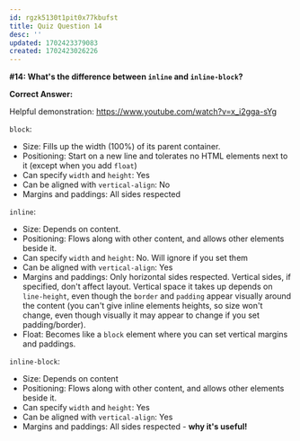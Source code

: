 ```yaml
---
id: rgzk5130t1pit0x77kbufst
title: Quiz Question 14
desc: ''
updated: 1702423379083
created: 1702423026226
---
```

**#14: What's the difference between `inline` and `inline-block`?**

**Correct Answer:**

Helpful demonstration:
https://www.youtube.com/watch?v=x_i2gga-sYg

`block`:
* Size: Fills up the width (100%) of its parent container.
* Positioning: Start on a new line and tolerates no HTML elements next to it (except when you add `float`)
* Can specify `width` and `height`: Yes
* Can be aligned with `vertical-align`: No
* Margins and paddings: All sides respected

`inline`:
* Size: Depends on content.
* Positioning: Flows along with other content, and allows other elements beside it.
* Can specify `width` and `height`: No. Will ignore if you set them
* Can be aligned with `vertical-align`: Yes
* Margins and paddings: Only horizontal sides respected. Vertical sides, if specified, don't affect layout. Vertical space it takes up depends on `line-height`, even though the `border` and `padding` appear visually around the content (you can't give inline elements heights, so size won't change, even though visually it may appear to change if you set padding/border).
* Float: Becomes like a `block` element where you can set vertical margins and paddings.

`inline-block`:
* Size: Depends on content
* Positioning: Flows along with other content, and allows other elements beside it.
* Can specify `width` and `height`: Yes
* Can be aligned with `vertical-align`: Yes
* Margins and paddings: All sides respected - **why it's useful!**
